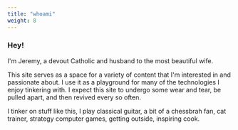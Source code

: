 ```yaml
---
title: "whoami"
weight: 8
---
```



### Hey!

I'm Jeremy, a devout Catholic and husband to the most beautiful wife.

This site serves as a space for a variety of content that I'm interested in and passionate about. I use it as a playground for many of the technologies I enjoy tinkering with. I expect this site to undergo some wear and tear, be pulled apart, and then revived every so often.

I tinker on stuff like this, I play classical guitar, a bit of a chessbrah fan, cat trainer, strategy computer games, getting outside, inspiring cook.
